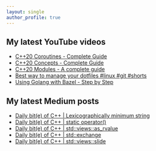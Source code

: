 ```yaml
---
layout: single
author_profile: true
---
```


## My latest YouTube videos

<ul>
<!--START_SECTION:youtube-->
<li><a href="https://www.youtube.com/watch?v=w-dmOHhBX9o">C++20 Coroutines - Complete Guide</a></li>
<li><a href="https://www.youtube.com/watch?v=1So7onMFxJM">C++20 Concepts  - Complete Guide</a></li>
<li><a href="https://www.youtube.com/watch?v=WRCwciJ5MTE">C++20 Modules - A complete guide</a></li>
<li><a href="https://www.youtube.com/watch?v=LHrB4TcU1JM">Best way to manage your dotfiles #linux #git #shorts</a></li>
<li><a href="https://www.youtube.com/watch?v=mXLrk0ipwz4">Using Golang with Bazel - Step by Step</a></li>
<!--END_SECTION:youtube-->
</ul>

## My latest Medium posts

<ul>
<!--START_SECTION:medium-->
<li><a href="https://medium.com/@simontoth/daily-bit-e-of-c-lexicographically-minimum-string-1ff232db1612?source=rss-1e1de1006a93------2">Daily bit(e) of C++ | Lexicographically minimum string</a></li>
<li><a href="https://medium.com/@simontoth/daily-bit-e-of-c-static-operator-7e43949efa51?source=rss-1e1de1006a93------2">Daily bit(e) of C++ | static operator()</a></li>
<li><a href="https://medium.com/@simontoth/daily-bit-e-of-c-std-views-as-rvalue-bbe5ea1bb30?source=rss-1e1de1006a93------2">Daily bit(e) of C++ | std::views::as_rvalue</a></li>
<li><a href="https://medium.com/@simontoth/daily-bit-e-of-c-std-exchange-27f04b0a5de4?source=rss-1e1de1006a93------2">Daily bit(e) of C++ | std::exchange</a></li>
<li><a href="https://medium.com/@simontoth/daily-bit-e-of-c-std-views-slide-6305f02ff82f?source=rss-1e1de1006a93------2">Daily bit(e) of C++ | std::views::slide</a></li>
<!--END_SECTION:medium-->
</ul>
